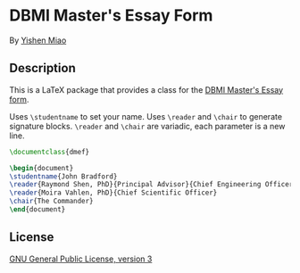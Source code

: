 # DBMI Master's Essay Form

By [Yishen Miao](https://github.com/mys721tx)

## Description

This is a LaTeX package that provides a class for the [DBMI Master's Essay
form](https://www.dbmi.columbia.edu/wp-content/uploads/2018/08/MA_Essay_Form.doc).

Uses `\studentname` to set your name. Uses `\reader` and `\chair` to generate
signature blocks. `\reader` and `\chair` are variadic, each parameter is a
new line.

```latex
\documentclass{dmef}

\begin{document}
\studentname{John Bradford}
\reader{Raymond Shen, PhD}{Principal Advisor}{Chief Engineering Officer}
\reader{Moira Vahlen, PhD}{Chief Scientific Officer}
\chair{The Commander}
\end{document}
```

## License

[GNU General Public License, version 3](http://www.gnu.org/licenses/gpl-3.0.html)
